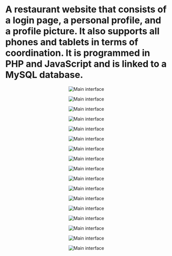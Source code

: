 # A restaurant website that consists of a login page, a personal profile, and a profile picture. It also supports all phones and tablets in terms of coordination. It is programmed in PHP and JavaScript and is linked to a MySQL database.


<p align="center">
  <img src="Project%20Description%20Images/1.png" alt="Main interface">
</p>
<p align="center">
  <img src="Project%20Description%20Images/1-2.png" alt="Main interface">
</p>
<p align="center">
  <img src="Project%20Description%20Images/1-3.png" alt="Main interface">
</p>
<p align="center">
  <img src="Project%20Description%20Images/2.png" alt="Main interface">
</p>
<p align="center">
  <img src="Project%20Description%20Images/3.png" alt="Main interface">
</p>
<p align="center">
  <img src="Project%20Description%20Images/4.png" alt="Main interface">
</p>
<p align="center">
  <img src="Project%20Description%20Images/5.png" alt="Main interface">
</p>
<p align="center">
  <img src="Project%20Description%20Images/6.png" alt="Main interface">
</p>
<p align="center">
  <img src="Project%20Description%20Images/7.png" alt="Main interface">
</p>
<p align="center">
  <img src="Project%20Description%20Images/8.png" alt="Main interface">
</p>
<p align="center">
  <img src="Project%20Description%20Images/9.png" alt="Main interface">
</p>
<p align="center">
  <img src="Project%20Description%20Images/10.png" alt="Main interface">
</p>
<p align="center">
  <img src="Project%20Description%20Images/11.png" alt="Main interface">
</p>
<p align="center">
  <img src="Project%20Description%20Images/12.png" alt="Main interface">
</p>
<p align="center">
  <img src="Project%20Description%20Images/13.png" alt="Main interface">
</p>
<p align="center">
  <img src="Project%20Description%20Images/14.png" alt="Main interface">
</p>
<p align="center">
  <img src="Project%20Description%20Images/15.png" alt="Main interface">
</p>
